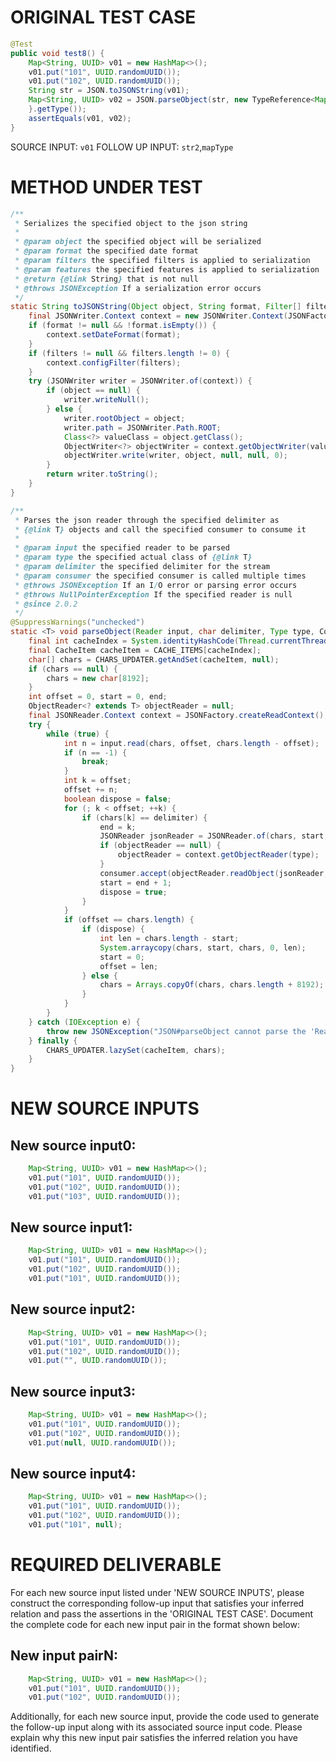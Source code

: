 # ORIGINAL TEST CASE
```java
@Test
public void test8() {
    Map<String, UUID> v01 = new HashMap<>();
    v01.put("101", UUID.randomUUID());
    v01.put("102", UUID.randomUUID());
    String str = JSON.toJSONString(v01);
    Map<String, UUID> v02 = JSON.parseObject(str, new TypeReference<Map<String, UUID>>() {
    }.getType());
    assertEquals(v01, v02);
}

```
SOURCE INPUT: `v01`
FOLLOW UP INPUT: `str2`,`mapType`


# METHOD UNDER TEST
```java
/**
 * Serializes the specified object to the json string
 *
 * @param object the specified object will be serialized
 * @param format the specified date format
 * @param filters the specified filters is applied to serialization
 * @param features the specified features is applied to serialization
 * @return {@link String} that is not null
 * @throws JSONException If a serialization error occurs
 */
static String toJSONString(Object object, String format, Filter[] filters, JSONWriter.Feature... features) {
    final JSONWriter.Context context = new JSONWriter.Context(JSONFactory.defaultObjectWriterProvider, features);
    if (format != null && !format.isEmpty()) {
        context.setDateFormat(format);
    }
    if (filters != null && filters.length != 0) {
        context.configFilter(filters);
    }
    try (JSONWriter writer = JSONWriter.of(context)) {
        if (object == null) {
            writer.writeNull();
        } else {
            writer.rootObject = object;
            writer.path = JSONWriter.Path.ROOT;
            Class<?> valueClass = object.getClass();
            ObjectWriter<?> objectWriter = context.getObjectWriter(valueClass, valueClass);
            objectWriter.write(writer, object, null, null, 0);
        }
        return writer.toString();
    }
}

/**
 * Parses the json reader through the specified delimiter as
 * {@link T} objects and call the specified consumer to consume it
 *
 * @param input the specified reader to be parsed
 * @param type the specified actual class of {@link T}
 * @param delimiter the specified delimiter for the stream
 * @param consumer the specified consumer is called multiple times
 * @throws JSONException If an I/O error or parsing error occurs
 * @throws NullPointerException If the specified reader is null
 * @since 2.0.2
 */
@SuppressWarnings("unchecked")
static <T> void parseObject(Reader input, char delimiter, Type type, Consumer<T> consumer) {
    final int cacheIndex = System.identityHashCode(Thread.currentThread()) & (CACHE_ITEMS.length - 1);
    final CacheItem cacheItem = CACHE_ITEMS[cacheIndex];
    char[] chars = CHARS_UPDATER.getAndSet(cacheItem, null);
    if (chars == null) {
        chars = new char[8192];
    }
    int offset = 0, start = 0, end;
    ObjectReader<? extends T> objectReader = null;
    final JSONReader.Context context = JSONFactory.createReadContext();
    try {
        while (true) {
            int n = input.read(chars, offset, chars.length - offset);
            if (n == -1) {
                break;
            }
            int k = offset;
            offset += n;
            boolean dispose = false;
            for (; k < offset; ++k) {
                if (chars[k] == delimiter) {
                    end = k;
                    JSONReader jsonReader = JSONReader.of(chars, start, end - start, context);
                    if (objectReader == null) {
                        objectReader = context.getObjectReader(type);
                    }
                    consumer.accept(objectReader.readObject(jsonReader, type, null, 0));
                    start = end + 1;
                    dispose = true;
                }
            }
            if (offset == chars.length) {
                if (dispose) {
                    int len = chars.length - start;
                    System.arraycopy(chars, start, chars, 0, len);
                    start = 0;
                    offset = len;
                } else {
                    chars = Arrays.copyOf(chars, chars.length + 8192);
                }
            }
        }
    } catch (IOException e) {
        throw new JSONException("JSON#parseObject cannot parse the 'Reader' to '" + type + "'", e);
    } finally {
        CHARS_UPDATER.lazySet(cacheItem, chars);
    }
}

```


# NEW SOURCE INPUTS
## New source input0:
```java
    Map<String, UUID> v01 = new HashMap<>();
    v01.put("101", UUID.randomUUID());
    v01.put("102", UUID.randomUUID());
    v01.put("103", UUID.randomUUID());
```

## New source input1:
```java
    Map<String, UUID> v01 = new HashMap<>();
    v01.put("101", UUID.randomUUID());
    v01.put("102", UUID.randomUUID());
    v01.put("101", UUID.randomUUID());
```

## New source input2:
```java
    Map<String, UUID> v01 = new HashMap<>();
    v01.put("101", UUID.randomUUID());
    v01.put("102", UUID.randomUUID());
    v01.put("", UUID.randomUUID());
```

## New source input3:
```java
    Map<String, UUID> v01 = new HashMap<>();
    v01.put("101", UUID.randomUUID());
    v01.put("102", UUID.randomUUID());
    v01.put(null, UUID.randomUUID());
```

## New source input4:
```java
    Map<String, UUID> v01 = new HashMap<>();
    v01.put("101", UUID.randomUUID());
    v01.put("102", UUID.randomUUID());
    v01.put("101", null);
```



# REQUIRED DELIVERABLE
For each new source input listed under 'NEW SOURCE INPUTS', please construct the corresponding follow-up input that satisfies your inferred relation and pass the assertions in the 'ORIGINAL TEST CASE'. Document the complete code for each new input pair in the format shown below:
## New input pairN:
```java
    Map<String, UUID> v01 = new HashMap<>();
    v01.put("101", UUID.randomUUID());
    v01.put("102", UUID.randomUUID());
```

Additionally, for each new source input, provide the code used to generate the follow-up input along with its associated source input code. Please explain why this new input pair satisfies the inferred relation you have identified.